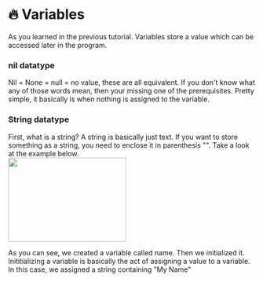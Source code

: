 # 🔥 Variables

As you learned in the previous tutorial.  Variables store a value which can be accessed later in the program.

### nil datatype

Nil = None = null = no value, these are all equivalent.  If you don't know what any of those words mean, then your missing one of the prerequisites.  Pretty simple, it basically is when nothing is assigned to the variable.

### String datatype

First, what is a string? A string is basically just text.  If you want to store something as a string, you need to enclose it in parenthesis "".  Take a look at the example below. <br/>
<img src="https://github.com/JerrymiahPM/Roblox-Hacking-Full-Guide/assets/116575775/83ac0f53-5016-48bc-8068-801d0bc44882" width=240 height=171> 

As you can see, we created a variable called name.  Then we initialized it.  Inititializing a variable is basically the act of assigning a value to a variable.  In this case, we assigned a string containing "My Name"
